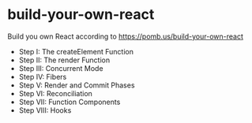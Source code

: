 # build-your-own-react

Build you own React according to <https://pomb.us/build-your-own-react>

- Step I: The createElement Function
- Step II: The render Function
- Step III: Concurrent Mode
- Step IV: Fibers
- Step V: Render and Commit Phases
- Step VI: Reconciliation
- Step VII: Function Components
- Step VIII: Hooks
